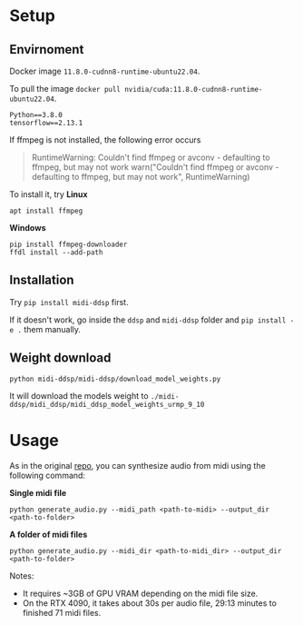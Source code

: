 # Setup

## Envirnoment
Docker image `11.8.0-cudnn8-runtime-ubuntu22.04`.

To pull the image `docker pull nvidia/cuda:11.8.0-cudnn8-runtime-ubuntu22.04`.


```
Python==3.8.0
tensorflow==2.13.1
```

If ffmpeg is not installed, the following error occurs

> RuntimeWarning: Couldn't find ffmpeg or avconv - defaulting to ffmpeg, but may not work
  warn("Couldn't find ffmpeg or avconv - defaulting to ffmpeg, but may not work", RuntimeWarning)

To install it, try
**Linux**
```
apt install ffmpeg
```

**Windows**
```
pip install ffmpeg-downloader
ffdl install --add-path
```

## Installation

Try `pip install midi-ddsp` first.

If it doesn't work, go inside the `ddsp` and `midi-ddsp` folder and `pip install -e .` them manually.

## Weight download
```
python midi-ddsp/midi-ddsp/download_model_weights.py
```

It will download the models weight to `./midi-ddsp/midi_ddsp/midi_ddsp_model_weights_urmp_9_10`

# Usage

As in the original [repo](https://github.com/magenta/midi-ddsp), you can synthesize audio from midi using the following command:

**Single midi file**

```
python generate_audio.py --midi_path <path-to-midi> --output_dir <path-to-folder>
```

**A folder of midi files**

```
python generate_audio.py --midi_dir <path-to-midi_dir> --output_dir <path-to-folder>
```

Notes:
- It requires ~3GB of GPU VRAM depending on the midi file size.
- On the RTX 4090, it takes about 30s per audio file, 29:13 minutes to finished 71 midi files.
